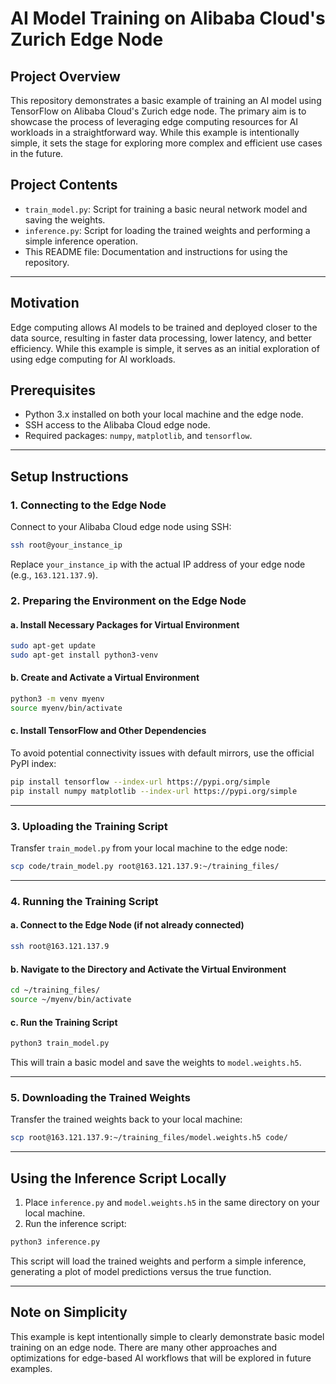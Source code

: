 # AI Model Training on Alibaba Cloud's Zurich Edge Node

## Project Overview

This repository demonstrates a basic example of training an AI model using TensorFlow on Alibaba Cloud's Zurich edge node. The primary aim is to showcase the process of leveraging edge computing resources for AI workloads in a straightforward way. While this example is intentionally simple, it sets the stage for exploring more complex and efficient use cases in the future.

## Project Contents

- `train_model.py`: Script for training a basic neural network model and saving the weights.
- `inference.py`: Script for loading the trained weights and performing a simple inference operation.
- This README file: Documentation and instructions for using the repository.

---

## Motivation

Edge computing allows AI models to be trained and deployed closer to the data source, resulting in faster data processing, lower latency, and better efficiency. While this example is simple, it serves as an initial exploration of using edge computing for AI workloads.

## Prerequisites

- Python 3.x installed on both your local machine and the edge node.
- SSH access to the Alibaba Cloud edge node.
- Required packages: `numpy`, `matplotlib`, and `tensorflow`.

---

## Setup Instructions

### 1. Connecting to the Edge Node

Connect to your Alibaba Cloud edge node using SSH:

```bash
ssh root@your_instance_ip
```

Replace `your_instance_ip` with the actual IP address of your edge node (e.g., `163.121.137.9`).

### 2. Preparing the Environment on the Edge Node

#### a. Install Necessary Packages for Virtual Environment

```bash
sudo apt-get update
sudo apt-get install python3-venv
```

#### b. Create and Activate a Virtual Environment

```bash
python3 -m venv myenv
source myenv/bin/activate
```

#### c. Install TensorFlow and Other Dependencies

To avoid potential connectivity issues with default mirrors, use the official PyPI index:

```bash
pip install tensorflow --index-url https://pypi.org/simple
pip install numpy matplotlib --index-url https://pypi.org/simple
```

---

### 3. Uploading the Training Script

Transfer `train_model.py` from your local machine to the edge node:

```bash
scp code/train_model.py root@163.121.137.9:~/training_files/
```

---

### 4. Running the Training Script

#### a. Connect to the Edge Node (if not already connected)

```bash
ssh root@163.121.137.9
```

#### b. Navigate to the Directory and Activate the Virtual Environment

```bash
cd ~/training_files/
source ~/myenv/bin/activate
```

#### c. Run the Training Script

```bash
python3 train_model.py
```

This will train a basic model and save the weights to `model.weights.h5`.

---

### 5. Downloading the Trained Weights

Transfer the trained weights back to your local machine:

```bash
scp root@163.121.137.9:~/training_files/model.weights.h5 code/
```

---

## Using the Inference Script Locally

1. Place `inference.py` and `model.weights.h5` in the same directory on your local machine.
2. Run the inference script:

```bash
python3 inference.py
```

This script will load the trained weights and perform a simple inference, generating a plot of model predictions versus the true function.

---

## Note on Simplicity

This example is kept intentionally simple to clearly demonstrate basic model training on an edge node. There are many other approaches and optimizations for edge-based AI workflows that will be explored in future examples.
